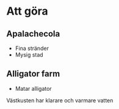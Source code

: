 # Att göra

## Apalachecola
 - Fina stränder
 - Mysig stad

## Alligator farm
 - Matar alligator

Västkusten har klarare och varmare vatten
